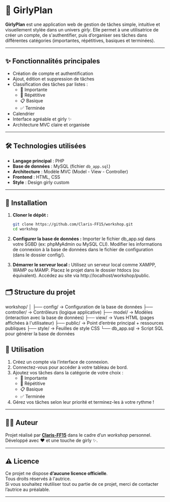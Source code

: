 # 💖 GirlyPlan

**GirlyPlan** est une application web de gestion de tâches simple, intuitive et visuellement stylée dans un univers *girly*. Elle permet à une utilisatrice de créer un compte, de s'authentifier, puis d’organiser ses tâches dans différentes catégories (importantes, répétitives, basiques et terminées).

---

## ✨ Fonctionnalités principales

- Création de compte et authentification
- Ajout, édition et suppression de tâches
- Classification des tâches par listes :
  - 📌 Importante
  - 🔁 Répétitive
  - 📋 Basique
  - ✅ Terminée
- Calendrier
- Interface agréable et girly ✨
- Architecture MVC claire et organisée

---

## 🛠️ Technologies utilisées

- **Langage principal** : PHP
- **Base de données** : MySQL (fichier `db_app.sql`)
- **Architecture** : Modèle MVC (Model - View - Controller)
- **Frontend** : HTML, CSS
- **Style** : Design girly custom

---

## 🚀 Installation

1. **Cloner le dépôt :**
   ```bash
   git clone https://github.com/Claris-FF15/workshop.git
   cd workshop
   ```
   
2. **Configurer la base de données :**
Importer le fichier db_app.sql dans votre SGBD (ex: phpMyAdmin ou MySQL CLI).
Modifier les informations de connexion à la base de données dans le fichier de configuration (dans le dossier config/).
3. **Démarrer le serveur local :**
Utilisez un serveur local comme XAMPP, WAMP ou MAMP.
Placez le projet dans le dossier htdocs (ou équivalent).
Accédez au site via http://localhost/workshop/public.

## 🗂️ Structure du projet

workshop/
│
├── config/ → Configuration de la base de données
├── controller/ → Contrôleurs (logique applicative)
├── model/ → Modèles (interaction avec la base de données)
├── view/ → Vues HTML (pages affichées à l'utilisateur)
├── public/ → Point d’entrée principal + ressources publiques
├── style/ → Feuilles de style CSS
└── db_app.sql → Script SQL pour générer la base de données

## 🔐 Utilisation

1. Créez un compte via l’interface de connexion.
2. Connectez-vous pour accéder à votre tableau de bord.
3. Ajoutez vos tâches dans la catégorie de votre choix :
   - 📌 Importante
   - 🔁 Répétitive
   - 📋 Basique
   - ✅ Terminée
4. Gérez vos tâches selon leur priorité et terminez-les à votre rythme !

---

## 👩‍💻 Auteur

Projet réalisé par **[Claris-FF15](https://github.com/Claris-FF15)** dans le cadre d’un *workshop* personnel.  
Développé avec ❤️ et une touche de girly ✨.

---

## ⚠️ Licence

Ce projet ne dispose **d’aucune licence officielle**.  
Tous droits réservés à l'autrice.  
Si vous souhaitez réutiliser tout ou partie de ce projet, merci de contacter l’autrice au préalable.

---
